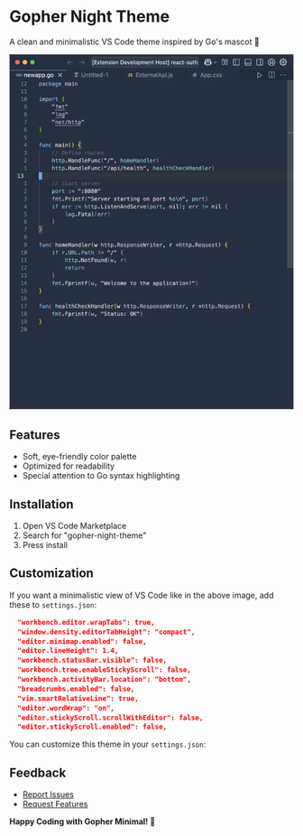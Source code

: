 # Gopher Night Theme

A clean and minimalistic VS Code theme inspired by Go's mascot 🥏

![Theme Preview](/images/theme-preview.png)

## Features

- Soft, eye-friendly color palette
- Optimized for readability
- Special attention to Go syntax highlighting

## Installation

1. Open VS Code Marketplace
2. Search for "gopher-night-theme" 
4. Press install

## Customization

If you want a minimalistic view of VS Code like in the above image, add these to `settings.json`:

```json
  "workbench.editor.wrapTabs": true,
  "window.density.editorTabHeight": "compact",
  "editor.minimap.enabled": false,
  "editor.lineHeight": 1.4,
  "workbench.statusBar.visible": false,
  "workbench.tree.enableStickyScroll": false,
  "workbench.activityBar.location": "bottom",
  "breadcrumbs.enabled": false,
  "vim.smartRelativeLine": true,
  "editor.wordWrap": "on",
  "editor.stickyScroll.scrollWithEditor": false,
  "editor.stickyScroll.enabled": false,
```

You can customize this theme in your `settings.json`:

## Feedback

- [Report Issues](https://github.com/yourusername/gopher-minimal/issues)
- [Request Features](https://github.com/yourusername/gopher-minimal/issues)

**Happy Coding with Gopher Minimal! 🥏**
